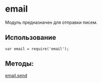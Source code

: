 # email

Модуль предназначен для отправки писем.

## Использование

```
var email = require('email');
```

## Методы:

[email.send](./email.send.html)